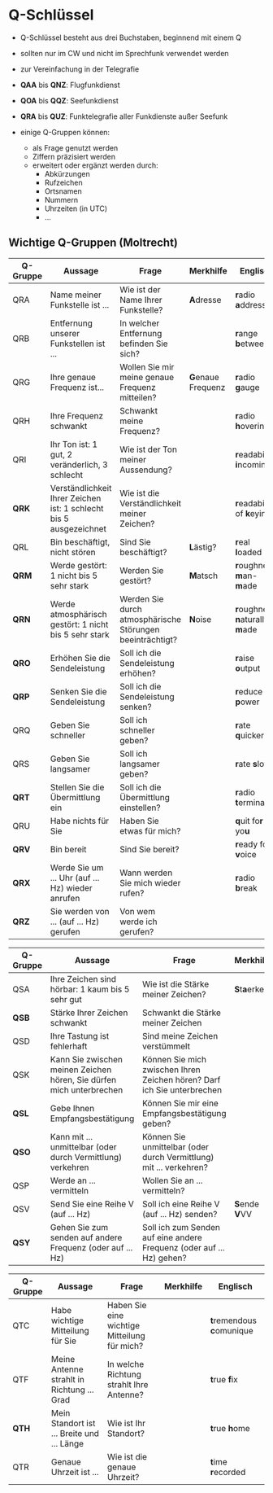 # Q-Schlüssel

- Q-Schlüssel besteht aus drei Buchstaben, beginnend mit einem Q
- sollten nur im CW und nicht im Sprechfunk verwendet werden
- zur Vereinfachung in der Telegrafie

- **QAA** bis **QNZ**: Flugfunkdienst
- **QOA** bis **QQZ**: Seefunkdienst
- **QRA** bis **QUZ**: Funktelegrafie aller Funkdienste außer Seefunk

- einige Q-Gruppen können:
  - als Frage genutzt werden
  - Ziffern präzisiert werden
  - erweitert oder ergänzt werden durch:
    - Abkürzungen
    - Rufzeichen
    - Ortsnamen
    - Nummern
    - Uhrzeiten (in UTC)
    - ...

## Wichtige Q-Gruppen (Moltrecht)

| Q-Gruppe | Aussage                                                            | Frage                                                     | Merkhilfe           | Englisch                              |
| -------- | ------------------------------------------------------------------ | --------------------------------------------------------- | ------------------- | ------------------------------------- |
| QRA      | Name meiner Funkstelle ist ...                                     | Wie ist der Name Ihrer Funkstelle?                        | **A**dresse         | **r**adio **a**ddress                 |
| QRB      | Entfernung unserer Funkstellen ist ...                             | In welcher Entfernung befinden Sie sich?                  |                     | **r**ange **b**etween                 |
| QRG      | Ihre genaue Frequenz ist...                                        | Wollen Sie mir meine genaue Frequenz mitteilen?           | **G**enaue Frequenz | **r**adio **g**auge                   |
| QRH      | Ihre Frequenz schwankt                                             | Schwankt meine Frequenz?                                  |                     | **r**adio **h**overing                |
| QRI      | Ihr Ton ist: 1 gut, 2 veränderlich, 3 schlecht                     | Wie ist der Ton meiner Aussendung?                        |                     | **r**eadability **i**ncoming          |
| **QRK**  | Verständlichkeit Ihrer Zeichen ist: 1 schlecht bis 5 ausgezeichnet | Wie ist die Verständlichkeit meiner Zeichen?              |                     | **r**eadability of **k**eying         |
| QRL      | Bin beschäftigt, nicht stören                                      | Sind Sie beschäftigt?                                     | **L**ästig?         | **r**eal **l**oaded                   |
| **QRM**  | Werde gestört: 1 nicht bis 5 sehr stark                            | Werden Sie gestört?                                       | **M**atsch          | **r**oughness, **m**an-**m**ade       |
| **QRN**  | Werde atmosphärisch gestört: 1 nicht bis 5 sehr stark              | Werden Sie durch atmosphärische Störungen beeinträchtigt? | **N**oise           | **r**oughness, **n**aturally **m**ade |
| **QRO**  | Erhöhen Sie die Sendeleistung                                      | Soll ich die Sendeleistung erhöhen?                       |                     | **r**aise **o**utput                  |
| **QRP**  | Senken Sie die Sendeleistung                                       | Soll ich die Sendeleistung senken?                        |                     | **r**educe **p**ower                  |
| QRQ      | Geben Sie schneller                                                | Soll ich schneller geben?                                 |                     | **r**ate **q**uicker                  |
| QRS      | Geben Sie langsamer                                                | Soll ich langsamer geben?                                 |                     | **r**ate **s**lower                   |
| **QRT**  | Stellen Sie die Übermittlung ein                                   | Soll ich die Übermittlung einstellen?                     |                     | **r**adio **t**erminate               |
| QRU      | Habe nichts für Sie                                                | Haben Sie etwas für mich?                                 |                     | **q**uit fo**r** yo**u**              |
| **QRV**  | Bin bereit                                                         | Sind Sie bereit?                                          |                     | **r**eady for **v**oice               |
| **QRX**  | Werde Sie um ... Uhr (auf ... Hz) wieder anrufen                   | Wann werden Sie mich wieder rufen?                        |                     | **r**adio **b**reak                   |
| **QRZ**  | Sie werden von ... (auf ... Hz) gerufen                            | Von wem werde ich gerufen?                                |                     |                                       |

| Q-Gruppe | Aussage                                                              | Frage                                                                   | Merkhilfe         | Englisch                                           |
| -------- | -------------------------------------------------------------------- | ----------------------------------------------------------------------- | ----------------- | -------------------------------------------------- |
| QSA      | Ihre Zeichen sind hörbar: 1 kaum bis 5 sehr gut                      | Wie ist die Stärke meiner Zeichen?                                      | **S**t**a**erke   | **s**trength of **a**mplitude                      |
| **QSB**  | Stärke Ihrer Zeichen schwankt                                        | Schwankt die Stärke meiner Zeichen                                      |                   | **s**ignal **b**eating                             |
| QSD      | Ihre Tastung ist fehlerhaft                                          | Sind meine Zeichen verstümmelt                                          |                   | **s**trange **d**igits                             |
| QSK      | Kann Sie zwischen meinen Zeichen hören, Sie dürfen mich unterbrechen | Können Sie mich zwischen Ihren Zeichen hören? Darf ich Sie unterbrechen |                   | **s**hifted **k**eying between                     |
| **QSL**  | Gebe Ihnen Empfangsbestätigung                                       | Können Sie mir eine Empfangsbestätigung geben?                          |                   | **s**tation **l**istened                           |
| **QSO**  | Kann mit ... unmittelbar (oder durch Vermittlung) verkehren          | Können Sie unmittelbar (oder durch Vermittlung) mit ... verkehren?      |                   | **s**ervice **o**perating                          |
| QSP      | Werde an ... vermitteln                                              | Wollen Sie an ... vermitteln?                                           |                   | **s**tation **p**ut through                        |
| QSV      | Send Sie eine Reihe V (auf ... Hz)                                   | Soll ich eine Reihe V (auf ... Hz) senden?                              | **S**ende **V**VV | **s**end **v**                                     |
| **QSY**  | Gehen Sie zum senden auf andere Frequenz (oder auf ... Hz)           | Soll ich zum Senden auf eine andere Frequenz (oder auf ... Hz) gehen?   |                   | **s**tation bifurcation (durch **Y** symbolisiert) |

| Q-Gruppe | Aussage                                    | Frage                                        | Merkhilfe | Englisch                     |
| -------- | ------------------------------------------ | -------------------------------------------- | --------- | ---------------------------- |
| QTC      | Habe wichtige Mitteilung für Sie           | Haben Sie eine wichtige Mitteilung für mich? |           | **t**remendous **c**omunique |
| QTF      | Meine Antenne strahlt in Richtung ... Grad | In welche Richtung strahlt Ihre Antenne?     |           | **t**rue **f**ix             |
| **QTH**  | Mein Standort ist ... Breite und ... Länge | Wie ist Ihr Standort?                        |           | **t**rue **h**ome            |
| QTR      | Genaue Uhrzeit ist ...                     | Wie ist die genaue Uhrzeit?                  |           | **t**ime **r**ecorded        |
